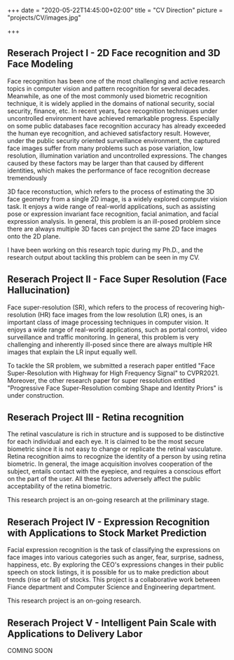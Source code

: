 +++
date = "2020-05-22T14:45:00+02:00"
title = "CV Direction"
picture = "projects/CV/images.jpg"

+++

## Reserach Project I - 2D Face recognition and 3D Face Modeling
Face recognition has been one of the most challenging and active research topics in computer vision and pattern recognition for several decades. Meanwhile,
as one of the most commonly used biometric recognition technique, it is widely applied in the domains of national security, social security, finance, etc. In recent
years, face recognition techniques under uncontrolled environment have achieved remarkable progress. Especially on some public databases face recognition accuracy has already exceeded the human eye recognition, and achieved satisfactory
result. However, under the public security oriented surveillance environment, the captured face images suffer from many problems such as pose variation, low resolution, illumination variation and uncontrolled expressions. The changes caused
by these factors may be larger than that caused by different identities, which makes the performance of face recognition decrease tremendously

3D face reconstuction, which refers to the process of estimating the 3D face geometry from a single 2D image, is a widely explored computer vision task.
It enjoys a wide range of real-world applications, such as assisting pose or expression invariant face recognition, facial animation, and facial expression analysis.
In general, this problem is an ill-posed problem since there are always multiple 3D faces can project the same 2D face images onto the 2D plane.

I have been working on this research topic during my Ph.D., and the research output about tackling this problem can be seen in my CV.

## Reserach Project II - Face Super Resolution (Face Hallucination)
Face super-resolution (SR), which refers to the process of recovering high-resolution (HR) face images from the low resolution (LR) ones, is an
important class of image processing techniques in computer vision. It enjoys a wide range of real-world applications, such as portal control, 
video surveillance and traffic monitoring. In general, this problem is very challenging and inherently ill-posed since there are always multiple
HR images that explain the LR input equally well. 

To tackle the SR problem, we submitted a reserach paper entitled "Face Super-Resolution with Highway for High Frequency Signal" to CVPR2021.
Moreover, the other research paper for super ressolution entitled "Progressive Face Super-Resolution combing Shape and Identity Priors" is under construction.



## Reserach Project III - Retina recognition
The retinal vasculature is rich in structure and is supposed to be distinctive for each individual and each eye. It is claimed to be the most secure
biometric since it is not easy to change or replicate the retinal vasculature. Retina recognition aims to recognize the identity of a person by using 
retina biometric. In general, the image acquisition involves cooperation of the subject, entails contact with the eyepiece, and requires a conscious effort on the part of the
user. All these factors adversely affect the public acceptability of the retina biometric. 

This research project is an on-going research at the priliminary stage. 

## Reserach Project IV - Expression Recognition with Applications to Stock Market Prediction
Facial expression recognition is the task of classifying the expressions on face images into various categories such as anger, fear, surprise, sadness, happiness, etc.
By exploring the CEO's expressions changes in their public speech on stock listings, it is possible for us to make prediction about trends (rise or fall) of stocks. 
This project is a collaborative work between Fiance department and Computer Science and Engineering department.

This research project is an on-going research. 

## Reserach Project V - Intelligent Pain Scale with Applications to Delivery Labor
COMING SOON